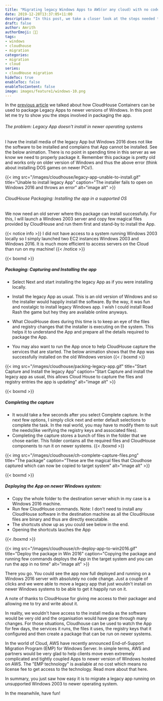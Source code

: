 ```yaml
---
title: "Migrating legacy Windows Apps to AWS(or any cloud) with no code change (2/2)"
date: 2019-12-28T13:37:05+11:00
description: "In this post, we take a closer look at the steps needed to migrate a legacy App to AWS using CloudHouse Containers"
draft: false
author: Amrith
authorEmoji: 👨‍💻
tags:
- windows
- cloudhouse
- migration
categories:
- migration
- cloud
series:
- cloudHouse migration
hideToc: true
enableToc: false
enableTocContent: false
image: images/feature1/windows-10.png
---
```

In the [previous article](/posts/tech/cloud-house-1/) we talked about how CloudHouse Containers can be used to package Legacy Apps to newer versions of Windows. In this post let me try to show you the steps involved in packaging the app.

###### The problem: Legacy App doesn't install in newer operating systems

I have the install media of the legacy App but Windows 2016 does not like the software to be installed and complains that App cannot be installed. See the below animation. There is no point in spending time in this server as we know we need to properly package it. Remember this package is pretty old and works only on older version of Windows and thus the above error (think about installing DOS games on newer PCs!).


{{< img src="/images/cloudhouse/legacy-app-unable-to-install.gif" title="Unable to install legacy App" caption="The installer fails to open on Windows 2016 and throws an error" alt="image alt" >}}


###### CloudHouse Packaging: Installing the app in a supported OS

We now need an old server where this package can install successfully. For this, I will launch a Windows 2003 server and copy few magical files provided by CloudHouse and run them first and stand-by to install the App.

{{< notice info >}}
I did not have access to a system running Windows 2003 locally so I simply launched two EC2 instances Windows 2003 and Windows 2016. It is much more efficient to access servers on the Cloud than run on my machine!
{{< /notice >}}

{{< boxmd >}}
##### Packaging: Capturing and Installing the app
* Select Next and start installing the legacy App as if you were installing locally.
* Install the legacy App as usual. This is an old version of Windows and so the installer would happily install the software. By the way, it was fun and nostalgic to install legacy Windows app. I wish I could install Road Rash the game but hey they are available online anyways.

* What CloudHouse does during this time is to keep an eye of the files and registry changes that the installer is executing on the system. This helps it to understand the App and prepare all the details required to package the App.

* You may also want to run the App once to help CloudHouse capture the services that are started. The below animation shows that the App was successfully installed on the old Windows version
{{< / boxmd >}}

{{< img src="/images/cloudhouse/packing-legacy-app.gif" title="Start Capture and Install the legacy App" caption="Start Capture and install the legacy app as usual, this allows Cloud House to capture the files and registry entries the app is updating" alt="image alt" >}}


{{< boxmd >}}
##### Completing the capture
* It would take a few seconds after you select Complete capture. In the next few options, I simply click next and enter default selections to complete the task. In the real world, you may have to modify them to suit the needs(like verifying the registry keys and associated files).
* Completing the capture stores a bunch of files in the folder that we chose earlier. This folder contains all the required files and CloudHouse components to run it on newer systems.
{{< /boxmd >}}

{{< img src="/images/cloudhouse/ch-complete-capture-files.png" title="The package" caption="These are the magical files that Cloudhose captured which can now be copied to target system" alt="image alt" >}}

{{< boxmd >}}
##### Deploying the App on newer Windows system:
* Copy the whole folder to the destination server which in my case is a Windows 2016 machine.
* Run few CloudHouse commands.
Note: I don't need to install any CloudHouse software in the destination machine as all the CloudHouse files are binary and thus are directly executable.
* The shortcuts show up as you could see below in the end.
* Opening the shortcuts lauches the App


{{< /boxmd >}}

{{< img src="/images/cloudhouse/ch-deploy-app-to-win2016.gif" title="Deploy the package in Win 2016" caption="Copying the package and running few commands deploys the App in the target system and you can run the app in no time" alt="image alt" >}}

There you go. You could see the app now full deployed and running on a Windows 2016 server with absolutely no code change. Just a couple of clicks and we were able to move a legacy app that just wouldn't install on newer Windows systems to be able to get it happily run on it.

A note of thanks to CloudHouse for giving me access to their packager and allowing me to try and write about it.

In reality, we wouldn't have access to the install media as the software would be very old and the organisation would have gone through many changes. For those situations, Cloudhouse can be used to watch the App for few days, the services it runs, the files it uses, the registry keys that it configured and then create a package that can be run on newer systems.

In the world of Cloud, AWS have recently announced End-of-Support Migration Program (EMP) for Windows Server. In simple terms, AWS and partners would be very glad to help clients move even extremely complicated and tightly coupled Apps to newer version of Windows hosted on AWS. The "EMP technology" is available at no cost which means no license fee to get access to the technology. Read more about that here.

In summary, you just saw how easy it is to migrate a legacy app running on unsupported Windows 2003 to newer operating system.

In the meanwhile, have fun!